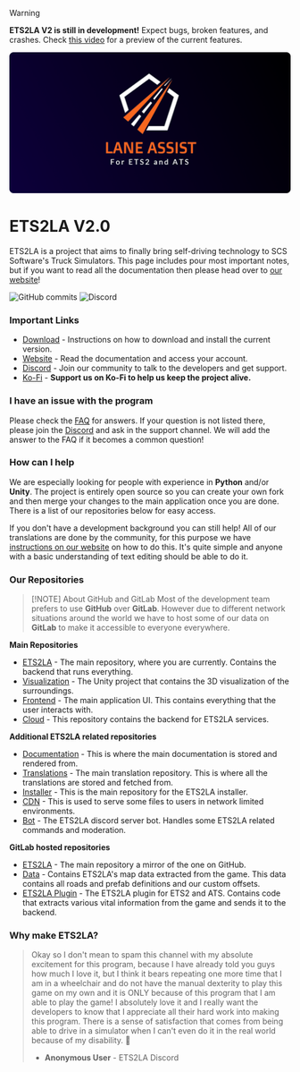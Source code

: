 > [!WARNING]  
> **ETS2LA V2 is still in development!** Expect bugs, broken features, and crashes.
> Check [this video](https://www.youtube.com/watch?v=EgZp05tA5ks) for a preview of the current features.

![](ETS2LA/Assets/markdown_logo.png)


# ETS2LA V2.0
ETS2LA is a project that aims to finally bring self-driving technology to SCS Software's Truck Simulators. This page includes pour most important notes, but if you want to read all the documentation then please head over to [our website](https://ets2la.com)!

<img alt="GitHub commits" src="https://img.shields.io/github/commit-activity/m/ETS2LA/Euro-Truck-Simulator-2-Lane-Assist/rewrite?style=for-the-badge&logo=Github">
<img alt="Discord" src="https://img.shields.io/discord/1120719484982939790?style=for-the-badge&logo=discord">


### Important Links
- [Download](https://ets2la.com/guides/installation/installer/) - Instructions on how to download and install the current version.
- [Website](https://ets2la.com) - Read the documentation and access your account.
- [Discord](https://ets2la.com/discord) - Join our community to talk to the developers and get support.
- [Ko-Fi](https://ko-fi.com/tumppi066) - **Support us on Ko-Fi to help us keep the project alive.**

### I have an issue with the program
Please check the [FAQ](https://ets2la.com/faq) for answers. If your question is not listed there, please join the [Discord](https://ets2la.com/discord) and ask in the support channel. We will add the answer to the FAQ if it becomes a common question!

### How can I help
We are especially looking for people with experience in **Python** and/or **Unity**. The project is entirely open source so you can create your own fork and then merge your changes to the main application once you are done. There is a list of our repositories below for easy access.

If you don't have a development background you can still help! All of our translations are done by the community, for this purpose we have [instructions on our website](https://ets2la.com/guides/translation/manual/) on how to do this. It's quite simple and anyone with a basic understanding of text editing should be able to do it.

### Our Repositories
> [!NOTE] About GitHub and GitLab
> Most of the development team prefers to use **GitHub** over **GitLab**. However due to different network situations around the world we have to host some of our data on **GitLab** to make it accessible to everyone everywhere.

**Main Repositories**
- [ETS2LA](https://github.com/ETS2LA/Euro-Truck-Simulator-2-Lane-Assist) - The main repository, where you are currently. Contains the backend that runs everything.
- [Visualization](https://github.com/ETS2LA/visualization) - The Unity project that contains the 3D visualization of the surroundings.
- [Frontend](https://github.com/ETS2LA/frontend) - The main application UI. This contains everything that the user interacts with.
- [Cloud](https://github.com/ETS2LA/cloud) - This repository contains the backend for ETS2LA services.

**Additional ETS2LA related repositories**
- [Documentation](https://github.com/ETS2LA/documentation) - This is where the main documentation is stored and rendered from.
- [Translations](https://github.com/ETS2LA/translations) - The main translation repository. This is where all the translations are stored and fetched from.
- [Installer](https://github.com/ETS2LA/installer) - This is the main repository for the ETS2LA installer.
- [CDN](https://github.com/ETS2LA/cdn) - This is used to serve some files to users in network limited environments.
- [Bot](https://github.com/ETS2LA/bot) - The ETS2LA discord server bot. Handles some ETS2LA related commands and moderation.

**GitLab hosted repositories**
- [ETS2LA](https://gitlab.com/ETS2LA/ets2la) - The main repository a mirror of the one on GitHub.
- [Data](https://gitlab.com/ETS2LA/data) - Contains ETS2LA's map data extracted from the game. This data contains all roads and prefab definitions and our custom offsets.
- [ETS2LA Plugin](https://gitlab.com/ETS2LA/ets2la_plugin) - The ETS2LA plugin for ETS2 and ATS. Contains code that extracts various vital information from the game and sends it to the backend.

### Why make ETS2LA?
> Okay so I don't mean to spam this channel with my absolute excitement for this program, because I have already told you guys how much I love it, but I think it bears repeating one more time that I am in a wheelchair and do not have the manual dexterity to play this game on my own and it is ONLY because of this program that I am able to play the game! I absolutely love it and I really want the developers to know that I appreciate all their hard work into making this program. There is a sense of satisfaction that comes from being able to drive in a simulator when I can't even do it in the real world because of my disability. 🙂
> - **Anonymous User** - ETS2LA Discord